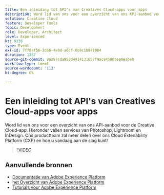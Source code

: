 ```yaml
---
title: Een inleiding tot API's van Creatives Cloud-apps voor apps
description: Word lid van ons voor een overzicht van ons API-aanbod voor de Creative Cloud-app. Hieronder vallen services van Photoshop, Lightroom en InDesign. Ons productteam zal meer delen over ons Cloud Extenability Platform (CXP) en hoe u vandaag aan de slag kunt!
solution: Creative Cloud
feature: Developer Tools
topic: Development
role: Developer, Architect
level: Experienced
kt: 9136
type: Event
exl-id: 7f78af56-2d66-4e0d-a6cf-0b9c1b971804
duration: 1287
source-git-commit: 9a297cda953d4414131657f9ac84580aea0eabeb
workflow-type: tm+mt
source-wordcount: '113'
ht-degree: 6%

---
```


# Een inleiding tot API&#39;s van Creatives Cloud-apps voor apps

Word lid van ons voor een overzicht van ons API-aanbod voor de Creative Cloud-app. Hieronder vallen services van Photoshop, Lightroom en InDesign. Ons productteam zal meer delen over ons Cloud Extenability Platform (CXP) en hoe u vandaag aan de slag kunt!

>[!VIDEO](https://video.tv.adobe.com/v/337594/?quality=12&learn=on&hidetitle=true)

## Aanvullende bronnen

- [ Documentatie van Adobe Experience Platform ](https://experienceleague.adobe.com/docs/experience-platform.html?lang=nl-NL)
- [ het Overzicht van Adobe Experience Platform ](https://experienceleague.adobe.com/docs/experience-platform/landing/home.html?lang=nl-NL)
- [Tutorials voor Adobe Experience Platform](https://experienceleague.adobe.com/docs/platform-learn/tutorials/overview.html?lang=nl)
